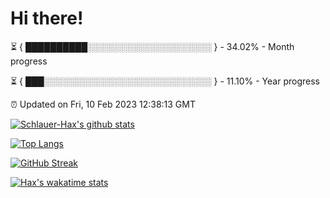 # Hi there!

⏳ { ██████████░░░░░░░░░░░░░░░░░░░░ } - 34.02% - Month progress

⏳ { ███░░░░░░░░░░░░░░░░░░░░░░░░░░░ } - 11.10% - Year progress

⏰ Updated on Fri, 10 Feb 2023 12:38:13 GMT


[![Schlauer-Hax's github stats](https://github-readme-stats.vercel.app/api?username=Schlauer-Hax&show_icons=true&theme=dark&count_private=true)](https://github.com/Schlauer-Hax)


[![Top Langs](https://github-readme-stats.vercel.app/api/top-langs/?username=Schlauer-Hax&layout=compact&theme=dark)](https://github.com/Schlauer-Hax?tab=repositories)

[![GitHub Streak](https://streak-stats.demolab.com?user=Schlauer-Hax&theme=dark)](https://git.io/streak-stats)

[![Hax's wakatime stats](https://github-readme-stats.vercel.app/api/wakatime?username=Hax&theme=dark)](https://wakatime.com/@Hax)

